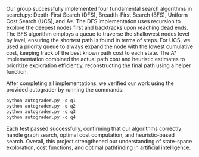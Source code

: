 Our group successfully implemented four fundamental search algorithms in search.py: Depth-First Search (DFS), Breadth-First Search (BFS), Uniform Cost Search (UCS), and A*. The DFS implementation uses recursion to explore the deepest nodes first and backtracks upon reaching dead ends. The BFS algorithm employs a queue to traverse the shallowest nodes level by level, ensuring the shortest path is found in terms of steps. For UCS, we used a priority queue to always expand the node with the lowest cumulative cost, keeping track of the best known path cost to each state. The A* implementation combined the actual path cost and heuristic estimates to prioritize exploration efficiently, reconstructing the final path using a helper function.

After completing all implementations, we verified our work using the provided autograder by running the commands:
```py
python autograder.py -q q1  
python autograder.py -q q2  
python autograder.py -q q3  
python autograder.py -q q4
```
Each test passed successfully, confirming that our algorithms correctly handle graph search, optimal cost computation, and heuristic-based search. Overall, this project strengthened our understanding of state-space exploration, cost functions, and optimal pathfinding in artificial intelligence.
